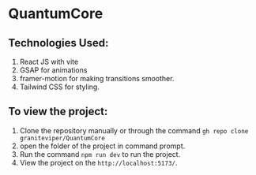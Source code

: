 # QuantumCore
 

 ## Technologies Used:
  1. React JS with vite
  2. GSAP for animations
  3. framer-motion for making transitions smoother.
  4. Tailwind CSS for styling.

## To view the project:
1. Clone the repository manually or through the command 
```gh repo clone graniteviper/QuantumCore```
2. open the folder of the project in command prompt.
3. Run the command ```npm run dev``` to run the project.
4. View the project on the ```http://localhost:5173/```.

